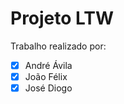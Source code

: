 # Projeto LTW

Trabalho realizado por:

 - [x] André Ávila
 - [x] João Félix       
 - [x] José Diogo
